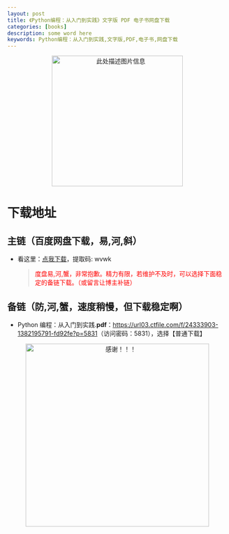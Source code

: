 ```yaml
---
layout: post
title: 《Python编程：从入门到实践》文字版 PDF 电子书网盘下载
categories: [books]
description: some word here
keywords: Python编程：从入门到实践,文字版,PDF,电子书,网盘下载
---
```


<div align="center"><img src="https://pic.imgdb.cn/item/67063b8cd29ded1a8c8155f5.png" alt="此处描述图片信息" width="300px" height="auto"></div>

# 下载地址

## 主链（百度网盘下载，易,河,斜）

- 看这里：[点我下载](https://pan.baidu.com/s/1iMXUbSbtZQZjDcqDmnWUyw?pwd=wvwk)，提取码: wvwk

  > <p style="color:red" >度盘易,河,蟹，非常抱歉。精力有限，若维护不及时，可以选择下面稳定的备链下载。（或留言让博主补链）</p>

## 备链（防,河,蟹，速度稍慢，但下载稳定啊）

- Python 编程：从入门到实践.**pdf**：<https://url03.ctfile.com/f/24333903-1382195791-fd92fe?p=5831>（访问密码：5831），选择【普通下载】

<div align="center"><img src="https://pic.imgdb.cn/item/6707df6bd29ded1a8ce37031.gif" alt="感谢！！！" width="420px" height="auto"/></div>
